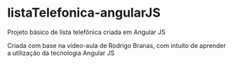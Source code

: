 # listaTelefonica-angularJS
Projeto básico de lista telefônica criada em Angular JS

Criada com base na vídeo-aula de Rodrigo Branas, com intuito de aprender a utilização da tecnologia Angular JS